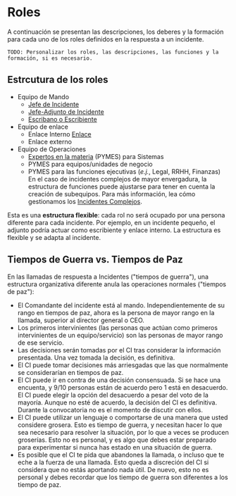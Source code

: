 # Roles

A continuación se presentan las descripciones, los deberes y la formación para cada uno de los roles definidos en la respuesta a un incidente.

`TODO: Personalizar los roles, las descripciones, las funciones y la formación, si es necesario.`

## Estrcutura de los roles

* Equipo de Mando
  * [Jefe de Incidente](#role-incident-commander-ic)
  * [Jefe-Adjunto de Incidente](#role-deputy-incident-commander-deputy)
  * [Escribano o Escribiente](#role-scribe)
* Equipo de enlace
  * Enlace Interno [Enlace](#role-liaison)
  * Enlace externo
* Equipo de Operaciones
  * [Expertos en la materia](#role-subject-matter-expert-sme) (PYMES) para Sistemas
  * PYMES para equipos/unidades de negocio
  * PYMES para las funciones ejecutivas (_e.j._, Legal, RRHH, Finanzas)
En el caso de incidentes complejos de mayor envergadura, la estructura de funciones puede ajustarse para tener en cuenta la creación de subequipos. Para más información, lea cómo gestionamos los [Incidentes Complejos](/before/complex_incidents.md).

Esta es una **estructura flexible**: cada rol no será ocupado por una persona diferente para cada incidente. Por ejemplo, en un incidente pequeño, el adjunto podría actuar como escribiente y enlace interno. La estructura es flexible y se adapta al incidente.

## Tiempos de Guerra vs. Tiempos de Paz

En las llamadas de respuesta a Incidentes ("tiempos de guerra"), una estructura organizativa diferente anula las operaciones normales ("tiempos de paz"):

* El Comandante del incidente está al mando. Independientemente de su rango en tiempos de paz, ahora es la persona de mayor rango en la llamada, superior al director general o CEO.
* Los primeros intervinientes (las personas que actúan como primeros intervinientes de un equipo/servicio) son las personas de mayor rango de ese servicio.
* Las decisiones serán tomadas por el CI tras considerar la información presentada. Una vez tomada la decisión, es definitiva.
* El CI puede tomar decisiones más arriesgadas que las que normalmente se considerarían en tiempos de paz.
* El CI puede ir en contra de una decisión consensuada. Si se hace una encuenta, y 9/10 personas están de acuerdo pero 1 está en desacuerdo. El CI puede elegir la opción del desacuerdo a pesar del voto de la mayoría. Aunque no esté de acuerdo, la decisión del CI es definitiva. Durante la convocatoria no es el momento de discutir con ellos.
* El CI puede utilizar un lenguaje o comportarse de una manera que usted considere grosera. Esto es tiempo de guerra, y necesitan hacer lo que sea necesario para resolver la situación, por lo que a veces se producen groserías. Esto no es personal, y es algo que debes estar preparado para experimentar si nunca has estado en una situación de guerra.
* Es posible que el CI te pida que abandones la llamada, o incluso que te eche a la fuerza de una llamada. Esto queda a discreción del CI si considera que no estás aportando nada útil. De nuevo, esto no es personal y debes recordar que los tiempo de guerra son diferentes a los tiempo de paz.

